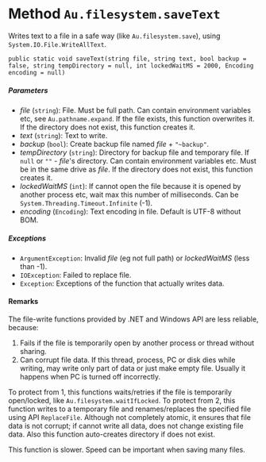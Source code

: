 # Method `Au.filesystem.saveText`

Writes text to a file in a safe way (like `Au.filesystem.save`), using `System.IO.File.WriteAllText`.

```
public static void saveText(string file, string text, bool backup = false, string tempDirectory = null, int lockedWaitMS = 2000, Encoding encoding = null)
```

##### Parameters

- *file*  (`string`):
    File. Must be full path. Can contain environment variables etc, see `Au.pathname.expand`. If the file exists, this function overwrites it. If the directory does not exist, this function creates it.
- *text*  (`string`):
    Text to write.
- *backup*  (`bool`):
    Create backup file named *file* + `"~backup"`.
- *tempDirectory*  (`string`):
    Directory for backup file and temporary file. If `null` or `""` - *file*'s directory. Can contain environment variables etc. Must be in the same drive as *file*. If the directory does not exist, this function creates it.
- *lockedWaitMS*  (`int`):
    If cannot open the file because it is opened by another process etc, wait max this number of milliseconds. Can be `System.Threading.Timeout.Infinite` (-1).
- *encoding*  (`Encoding`):
    Text encoding in file. Default is UTF-8 without BOM.

##### Exceptions

- `ArgumentException`:
    Invalid *file* (eg not full path) or *lockedWaitMS* (less than -1).
- `IOException`:
    Failed to replace file.
- `Exception`:
    Exceptions of the function that actually writes data.

#### Remarks

The file-write functions provided by .NET and Windows API are less reliable, because:

1. Fails if the file is temporarily open by another process or thread without sharing.
2. Can corrupt file data. If this thread, process, PC or disk dies while writing, may write only part of data or just make empty file. Usually it happens when PC is turned off incorrectly.

To protect from 1, this functions waits/retries if the file is temporarily open/locked, like `Au.filesystem.waitIfLocked`. To protect from 2, this function writes to a temporary file and renames/replaces the specified file using API `ReplaceFile`. Although not completely atomic, it ensures that file data is not corrupt; if cannot write all data, does not change existing file data. Also this function auto-creates directory if does not exist.

This function is slower. Speed can be important when saving many files.